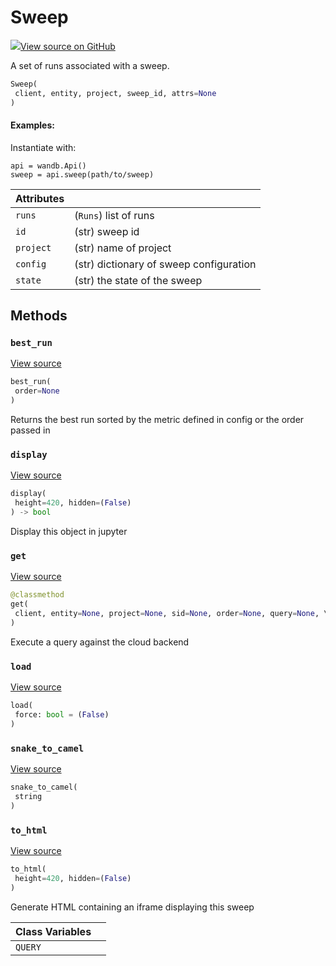 # Sweep



[![](https://www.tensorflow.org/images/GitHub-Mark-32px.png)View source on GitHub](https://www.github.com/wandb/client/tree/597de7d094bdab2fa17d5db396c6bc227b2f62c3/wandb/apis/public.py#L2437-L2614)



A set of runs associated with a sweep.

```python
Sweep(
 client, entity, project, sweep_id, attrs=None
)
```





#### Examples:

Instantiate with:
```
api = wandb.Api()
sweep = api.sweep(path/to/sweep)
```





| Attributes | |
| :--- | :--- |
| `runs` | (`Runs`) list of runs |
| `id` | (str) sweep id |
| `project` | (str) name of project |
| `config` | (str) dictionary of sweep configuration |
| `state` | (str) the state of the sweep |



## Methods

### `best_run`



[View source](https://www.github.com/wandb/client/tree/597de7d094bdab2fa17d5db396c6bc227b2f62c3/wandb/apis/public.py#L2514-L2537)

```python
best_run(
 order=None
)
```

Returns the best run sorted by the metric defined in config or the order passed in


### `display`



[View source](https://www.github.com/wandb/client/tree/597de7d094bdab2fa17d5db396c6bc227b2f62c3/wandb/apis/public.py#L959-L970)

```python
display(
 height=420, hidden=(False)
) -> bool
```

Display this object in jupyter


### `get`



[View source](https://www.github.com/wandb/client/tree/597de7d094bdab2fa17d5db396c6bc227b2f62c3/wandb/apis/public.py#L2557-L2596)

```python
@classmethod
get(
 client, entity=None, project=None, sid=None, order=None, query=None, \*\*kwargs
)
```

Execute a query against the cloud backend


### `load`



[View source](https://www.github.com/wandb/client/tree/597de7d094bdab2fa17d5db396c6bc227b2f62c3/wandb/apis/public.py#L2495-L2503)

```python
load(
 force: bool = (False)
)
```




### `snake_to_camel`



[View source](https://www.github.com/wandb/client/tree/597de7d094bdab2fa17d5db396c6bc227b2f62c3/wandb/apis/public.py#L955-L957)

```python
snake_to_camel(
 string
)
```




### `to_html`



[View source](https://www.github.com/wandb/client/tree/597de7d094bdab2fa17d5db396c6bc227b2f62c3/wandb/apis/public.py#L2598-L2606)

```python
to_html(
 height=420, hidden=(False)
)
```

Generate HTML containing an iframe displaying this sweep






| Class Variables | |
| :--- | :--- |
| `QUERY` | |

